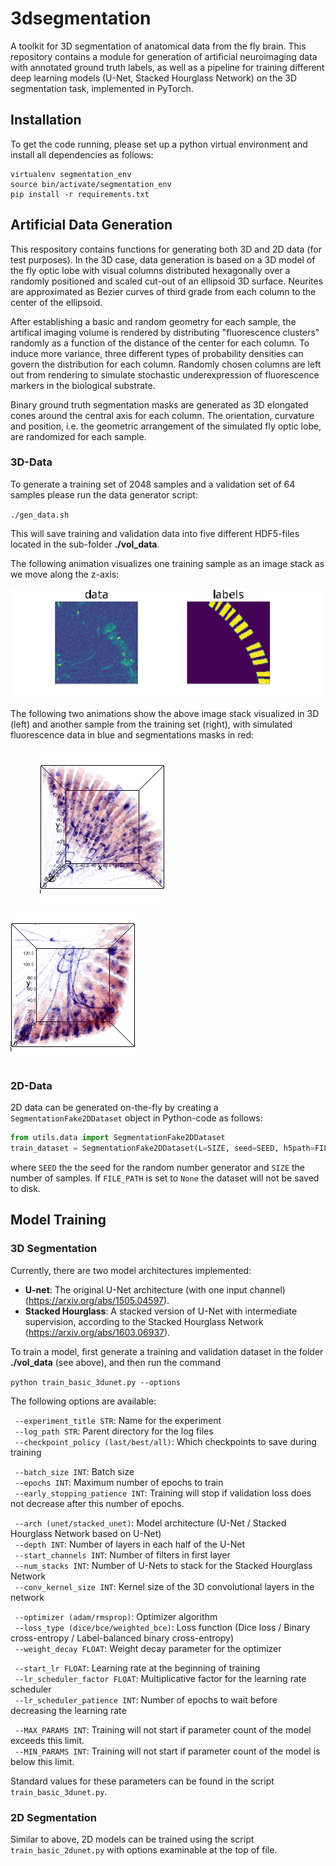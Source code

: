 # 3dsegmentation

A toolkit for 3D segmentation of anatomical data from the fly brain. This repository contains a module for generation of artificial neuroimaging data with annotated ground truth labels, as well as a pipeline for training different deep learning models (U-Net, Stacked Hourglass Network) on the 3D segmentation task, implemented in PyTorch.

## Installation

To get the code running, please set up a python virtual environment and install all dependencies as follows:

```
virtualenv segmentation_env
source bin/activate/segmentation_env
pip install -r requirements.txt
```

## Artificial Data Generation

This respository contains functions for generating both 3D and 2D data (for test purposes).
In the 3D case, data generation is based on a 3D model of the fly optic lobe with visual columns distributed hexagonally over a randomly positioned and scaled cut-out of an ellipsoid 3D surface. Neurites are approximated as Bezier curves of third grade from each column to the center of the ellipsoid. 

After establishing a basic and random geometry for each sample, the artifical imaging volume is rendered by distributing "fluorescence clusters" randomly as a function of the distance of the center for each column. To induce more variance, three different types of probability densities can govern the distribution for each column. Randomly chosen columns are left out from rendering to simulate stochastic underexpression of fluorescence markers in the biological substrate.

Binary ground truth segmentation masks are generated as 3D elongated cones around the central axis for each column. The orientation, curvature and position, i.e. the geometric arrangement of the simulated fly optic lobe, are randomized for each sample.

### 3D-Data

To generate a training set of 2048 samples and a validation set of 64 samples please run the data generator script:

`./gen_data.sh`

This will save training and validation data into five different HDF5-files located in the sub-folder **./vol_data**.

The following animation visualizes one training sample as an image stack as we move along the z-axis:

<img src="https://github.com/michi-d/3dsegmentation/blob/main/assets/slice_demo_3.gif" alt="drawing" width="500"/>

The following two animations show the above image stack visualized in 3D (left) and another sample from the training set (right), with simulated fluorescence data in blue and segmentations masks in red:
<p float="left">
  &nbsp; &nbsp; &nbsp; &nbsp; &nbsp; &nbsp;
<img src="https://github.com/michi-d/3dsegmentation/blob/main/assets/3d_demo_3.gif" alt="drawing" width="200"/>
  &nbsp; &nbsp; &nbsp; &nbsp; &nbsp; &nbsp; &nbsp; &nbsp; &nbsp; &nbsp; &nbsp; &nbsp; &nbsp; &nbsp; &nbsp; &nbsp; &nbsp; &nbsp;
<img src="https://github.com/michi-d/3dsegmentation/blob/main/assets/3d_demo_20.gif" alt="drawing" width="200"/>
</p>

### 2D-Data

2D data can be generated on-the-fly by creating a `SegmentationFake2DDataset` object in Python-code as follows:

```python
from utils.data import SegmentationFake2DDataset
train_dataset = SegmentationFake2DDataset(L=SIZE, seed=SEED, h5path=FILE_PATH)
```

where `SEED` the the seed for the random number generator and `SIZE` the number of samples. If `FILE_PATH` is set to `None` the dataset will not be saved to disk.


## Model Training

### 3D Segmentation

Currently, there are two model architectures implemented:

* **U-net**: The original U-Net architecture (with one input channel) (https://arxiv.org/abs/1505.04597).
* **Stacked Hourglass**: A stacked version of U-Net with intermediate supervision, according to the Stacked Hourglass Network (https://arxiv.org/abs/1603.06937).

To train a model, first generate a training and validation dataset in the folder **./vol_data** (see above), and then run the command

`python train_basic_3dunet.py --options`

The following options are available:

` --experiment_title STR`: Name for the experiment \
` --log_path STR`: Parent directory for the log files \
` --checkpoint_policy (last/best/all)`: Which checkpoints to save during training 

` --batch_size INT`: Batch size \
` --epochs INT`: Maximum number of epochs to train \
` --early_stopping_patience INT`: Training will stop if validation loss does not decrease after this number of epochs. 

` --arch (unet/stacked_unet)`: Model architecture (U-Net / Stacked Hourglass Network based on U-Net) \
` --depth INT`: Number of layers in each half of the U-Net \
` --start_channels INT`: Number of filters in first layer \
` --num_stacks INT`: Number of U-Nets to stack for the Stacked Hourglass Network \
` --conv_kernel_size INT`: Kernel size of the 3D convolutional layers in the network 

` --optimizer (adam/rmsprop)`: Optimizer algorithm \
` --loss_type (dice/bce/weighted_bce)`: Loss function (Dice loss / Binary cross-entropy / Label-balanced binary cross-entropy) \
` --weight_decay FLOAT`: Weight decay parameter for the optimizer 

` --start_lr FLOAT`: Learning rate at the beginning of training \
` --lr_scheduler_factor FLOAT`: Multiplicative factor for the learning rate scheduler \
` --lr_scheduler_patience INT`: Number of epochs to wait before decreasing the learning rate 

` --MAX_PARAMS INT`: Training will not start if parameter count of the model exceeds this limit. \
` --MIN_PARAMS INT`: Training will not start if parameter count of the model is below this limit. 

Standard values for these parameters can be found in the script `train_basic_3dunet.py`.

### 2D Segmentation

Similar to above, 2D models can be trained using the script `train_basic_2dunet.py` with options examinable at the top of file.
